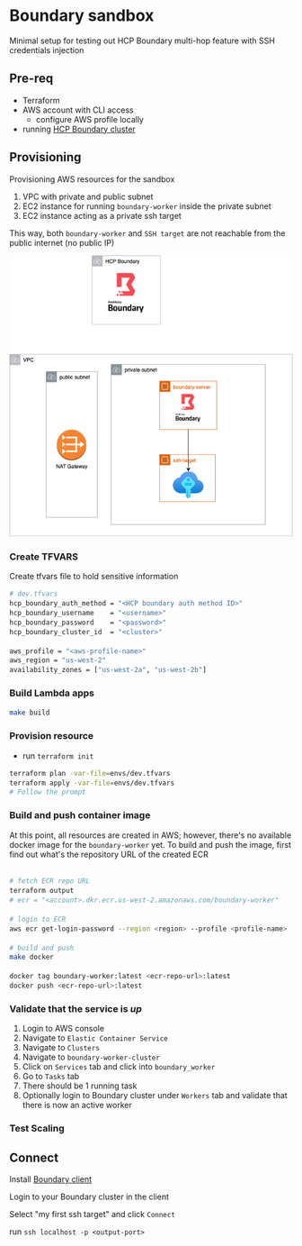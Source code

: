 # Boundary sandbox

Minimal setup for testing out HCP Boundary multi-hop feature with SSH credentials injection


## Pre-req
- Terraform
- AWS account with CLI access
    - configure AWS profile locally
- running [HCP Boundary cluster](https://portal.cloud.hashicorp.com/services/boundary/)
## Provisioning 

Provisioning AWS resources for the sandbox

1. VPC with private and public subnet
2. EC2 instance for running `boundary-worker` inside the private subnet
3. EC2 instance acting as a private ssh target

This way, both `boundary-worker` and `SSH target` are not reachable from the public internet (no public IP)

![Diagram](./img/network.drawio.png)

### Create TFVARS

Create tfvars file to hold sensitive information

```bash
# dev.tfvars
hcp_boundary_auth_method = "<HCP boundary auth method ID>"
hcp_boundary_username    = "<username>"
hcp_boundary_password    = "<password>"
hcp_boundary_cluster_id  = "<cluster>"

aws_profile = "<aws-profile-name>"
aws_region = "us-west-2"
availability_zones = ["us-west-2a", "us-west-2b"]
```


### Build Lambda apps

```bash
make build
```


### Provision resource

- run `terraform init`

```bash
terraform plan -var-file=envs/dev.tfvars
terraform apply -var-file=envs/dev.tfvars
# Follow the prompt
```

### Build and push container image

At this point, all resources are created in AWS; however, there's no available docker image for the `boundary-worker` yet.
To build and push the image, first find out what's the repository URL of the created ECR

```bash

# fetch ECR repo URL
terraform output 
# ecr = "<account>.dkr.ecr.us-west-2.amazonaws.com/boundary-worker"

# login to ECR
aws ecr get-login-password --region <region> --profile <profile-name> | docker login --username AWS --password-stdin <ecr-repo-url>

# build and push
make docker

docker tag boundary-worker:latest <ecr-repo-url>:latest
docker push <ecr-repo-url>:latest
```

### Validate that the service is _up_

1. Login to AWS console
2. Navigate to `Elastic Container Service`
3. Navigate to `Clusters`
4. Navigate to `boundary-worker-cluster`
5. Click on `Services` tab and click into `boundary_worker`
6. Go to `Tasks` tab
7. There should be 1 running task
8. Optionally login to Boundary cluster under `Workers` tab and validate that there is now an active worker



### Test Scaling



## Connect

Install [Boundary client](https://developer.hashicorp.com/boundary/tutorials/oss-getting-started/oss-getting-started-desktop-app)

Login to your Boundary cluster in the client

Select "my first ssh target" and click `Connect`

run `ssh localhost -p <output-port>`
